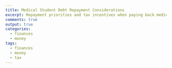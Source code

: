 ```yaml
---
title: Medical Student Debt Repayment Considerations
excerpt: Repayment priorities and tax incentives when paying back medical debt and juggling other priorities
comments: true
output: true
categories:
  - finances
  - money
tags:
  - finances
  - money
  - tax
---
```


